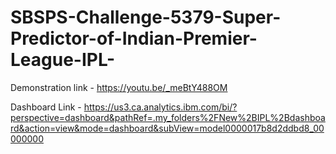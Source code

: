 # SBSPS-Challenge-5379-Super-Predictor-of-Indian-Premier-League-IPL-
Demonstration link - https://youtu.be/_meBtY488OM

Dashboard Link - https://us3.ca.analytics.ibm.com/bi/?perspective=dashboard&pathRef=.my_folders%2FNew%2BIPL%2Bdashboard&action=view&mode=dashboard&subView=model0000017b8d2ddbd8_00000000
